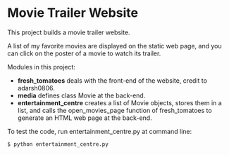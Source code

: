 # Movie Trailer Website

This project builds a movie trailer website.

A list of my favorite movies are displayed on the static web page,
and you can click on the poster of a movie to watch its trailer.

Modules in this project:
* **fresh_tomatoes** deals with the front-end of the website, credit to adarsh0806.
* **media** defines class Movie at the back-end.
* **entertainment_centre** creates a list of Movie
objects, stores them in a list, and calls the open_movies_page
 function of fresh_tomatoes to generate an HTML web page at the back-end.

To test the code, run entertainment_centre.py at command line:
```
$ python entertainment_centre.py
```
